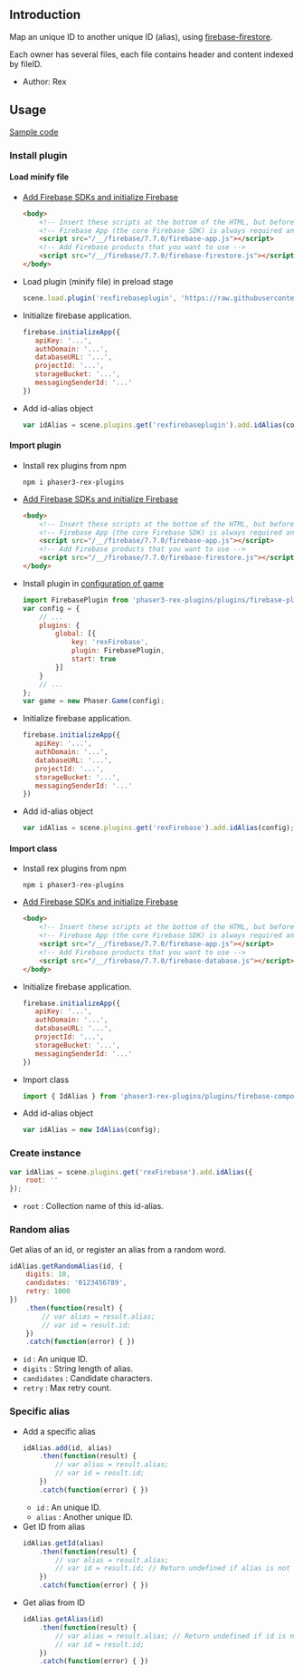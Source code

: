 ## Introduction

Map an unique ID to another unique ID (alias), using [firebase-firestore](https://firebase.google.com/docs/firestore/).

Each owner has several files, each file contains header and content indexed by fileID.

- Author: Rex

## Usage

[Sample code](https://github.com/rexrainbow/phaser3-rex-notes/blob/master/examples/firebase-idalias)

### Install plugin

#### Load minify file

- [Add Firebase SDKs and initialize Firebase](https://firebase.google.com/docs/web/setup)
    ```html
    <body>
        <!-- Insert these scripts at the bottom of the HTML, but before you use any Firebase services -->
        <!-- Firebase App (the core Firebase SDK) is always required and must be listed first -->
        <script src="/__/firebase/7.7.0/firebase-app.js"></script>
        <!-- Add Firebase products that you want to use -->
        <script src="/__/firebase/7.7.0/firebase-firestore.js"></script>
    </body>    
    ```
- Load plugin (minify file) in preload stage
    ```javascript
    scene.load.plugin('rexfirebaseplugin', 'https://raw.githubusercontent.com/rexrainbow/phaser3-rex-notes/master/dist/rexfirebaseplugin.min.js', true);
    ```
- Initialize firebase application.
    ```javascript
    firebase.initializeApp({
       apiKey: '...',
       authDomain: '...',
       databaseURL: '...',
       projectId: '...',
       storageBucket: '...',
       messagingSenderId: '...'
    })
    ```
- Add id-alias object
    ```javascript
    var idAlias = scene.plugins.get('rexfirebaseplugin').add.idAlias(config);
    ```

#### Import plugin

- Install rex plugins from npm
    ```
    npm i phaser3-rex-plugins
    ```
- [Add Firebase SDKs and initialize Firebase](https://firebase.google.com/docs/web/setup)
    ```html
    <body>
        <!-- Insert these scripts at the bottom of the HTML, but before you use any Firebase services -->
        <!-- Firebase App (the core Firebase SDK) is always required and must be listed first -->
        <script src="/__/firebase/7.7.0/firebase-app.js"></script>
        <!-- Add Firebase products that you want to use -->
        <script src="/__/firebase/7.7.0/firebase-firestore.js"></script>
    </body>    
    ```
- Install plugin in [configuration of game](game.md#configuration)
    ```javascript
    import FirebasePlugin from 'phaser3-rex-plugins/plugins/firebase-plugin.js';
    var config = {
        // ...
        plugins: {
            global: [{
                key: 'rexFirebase',
                plugin: FirebasePlugin,
                start: true
            }]
        }
        // ...
    };
    var game = new Phaser.Game(config);
    ```
- Initialize firebase application.
    ```javascript
    firebase.initializeApp({
       apiKey: '...',
       authDomain: '...',
       databaseURL: '...',
       projectId: '...',
       storageBucket: '...',
       messagingSenderId: '...'
    })
    ```
- Add id-alias object
    ```javascript
    var idAlias = scene.plugins.get('rexFirebase').add.idAlias(config);
    ```

#### Import class

- Install rex plugins from npm
    ```
    npm i phaser3-rex-plugins
    ```
- [Add Firebase SDKs and initialize Firebase](https://firebase.google.com/docs/web/setup)
    ```html
    <body>
        <!-- Insert these scripts at the bottom of the HTML, but before you use any Firebase services -->
        <!-- Firebase App (the core Firebase SDK) is always required and must be listed first -->
        <script src="/__/firebase/7.7.0/firebase-app.js"></script>
        <!-- Add Firebase products that you want to use -->
        <script src="/__/firebase/7.7.0/firebase-database.js"></script>
    </body>    
    ```
- Initialize firebase application.
    ```javascript
    firebase.initializeApp({
       apiKey: '...',
       authDomain: '...',
       databaseURL: '...',
       projectId: '...',
       storageBucket: '...',
       messagingSenderId: '...'
    })
    ```
- Import class
    ```javascript
    import { IdAlias } from 'phaser3-rex-plugins/plugins/firebase-components.js';
    ```
- Add id-alias object
    ```javascript
    var idAlias = new IdAlias(config);
    ```

### Create instance

```javascript
var idAlias = scene.plugins.get('rexFirebase').add.idAlias({
    root: ''
});
```

- `root` : Collection name of this id-alias.

### Random alias

Get alias of an id, or register an alias from a random word.

```javascript
idAlias.getRandomAlias(id, {
    digits: 10,
    candidates: '0123456789',
    retry: 1000
})
    .then(function(result) { 
        // var alias = result.alias;
        // var id = result.id;
    })
    .catch(function(error) { })
```

- `id` : An unique ID.
- `digits` : String length of alias.
- `candidates` : Candidate characters.
- `retry` : Max retry count.

### Specific alias

- Add a specific alias
    ```javascript
    idAlias.add(id, alias)
        .then(function(result) { 
            // var alias = result.alias;
            // var id = result.id;
        })
        .catch(function(error) { })
    ```
    - `id` : An unique ID.
    - `alias` : Another unique ID.
- Get ID from alias
    ```javascript
    idAlias.getId(alias)
        .then(function(result) { 
            // var alias = result.alias;
            // var id = result.id; // Return undefined if alias is not existed.
        })
        .catch(function(error) { })
    ```
- Get alias from ID
    ```javascript
    idAlias.getAlias(id)
        .then(function(result) { 
            // var alias = result.alias; // Return undefined if id is not existed.
            // var id = result.id;
        })
        .catch(function(error) { })
    ```
